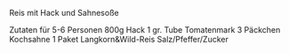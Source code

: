 Reis mit Hack und Sahnesoße

Zutaten für 5-6 Personen
800g Hack
1 gr. Tube Tomatenmark
3 Päckchen Kochsahne
1 Paket Langkorn&Wild-Reis
Salz/Pfeffer/Zucker
